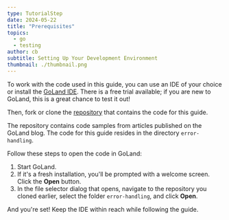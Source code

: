 ```yaml
---
type: TutorialStep
date: 2024-05-22
title: "Prerequisites"
topics:
  - go
  - testing
author: cb
subtitle: Setting Up Your Development Environment
thumbnail: ./thumbnail.png
---
```


To work with the code used in this guide, you can use an IDE of your choice or install the [GoLand IDE](https://www.jetbrains.com/go/download). There is a free trial available; if you are new to GoLand, this is a great chance to test it out!

Then, fork or clone the [repository](https://github.com/JetBrains/go-code-samples) that contains the code for this guide.

The repository contains code samples from articles published on the GoLand blog. The code for this guide resides in the directory `error-handling`.

Follow these steps to open the code in GoLand:

1. Start GoLand.
2. If it's a fresh installation, you'll be prompted with a welcome screen. Click the **Open** button.
3. In the file selector dialog that opens, navigate to the repository you cloned earlier, select the folder `error-handling`, and click **Open**.

And you're set! Keep the IDE within reach while following the guide.
